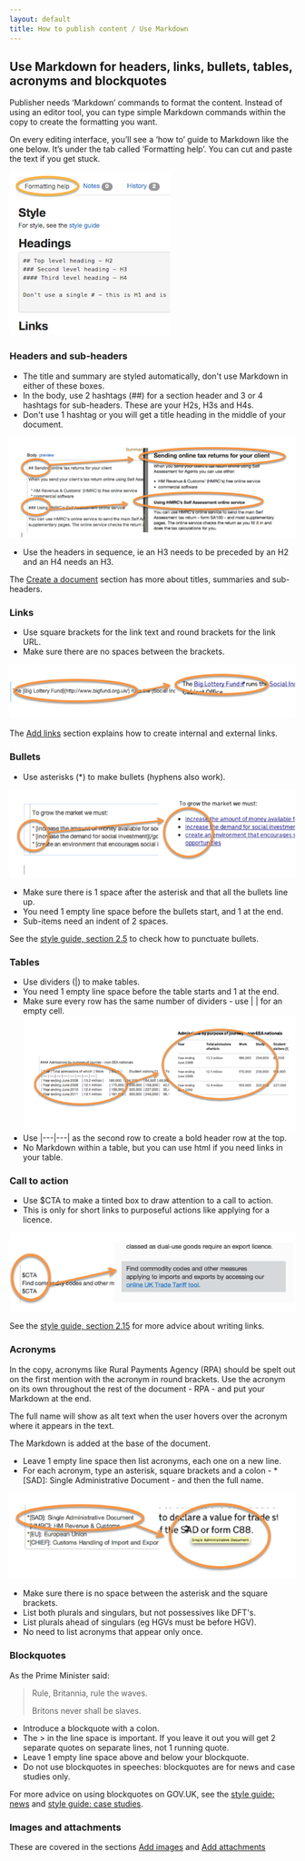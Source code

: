 ```yaml
---
layout: default
title: How to publish content / Use Markdown
---
```


## Use Markdown for headers, links, bullets, tables, acronyms and blockquotes

Publisher needs ‘Markdown’ commands to format the content. Instead of using an editor tool, you can type simple Markdown commands within the copy to create the formatting you want. 

On every editing interface, you’ll see a ‘how to’ guide to Markdown like the one below. It’s under the tab called ‘Formatting help’. You can cut and paste the text if you get stuck.

![Markdown 1](markdown-1.png)
   
### Headers and sub-headers

*  The title and summary are styled automatically, don't use Markdown in either of these boxes.
*  In the body, use 2 hashtags (\##) for a section header and 3 or 4 hashtags for sub-headers. These are your H2s, H3s and H4s.
*  Don't use 1 hashtag or you will get a title heading in the middle of your document.

![Markdown 2](markdown-2.png)

*  Use the headers in sequence, ie an H3 needs to be preceded by an H2 and an H4 needs an H3.

The [Create a document](http://alphagov.github.io/inside-government-admin-guide/creating-documents/create-a-new-doc.html) section has more about titles, summaries and sub-headers.


### Links

*  Use square brackets for the link text and round brackets for the link URL.
*  Make sure there are no spaces between the brackets.

![Markdown 3](markdown-3.png)

The [Add links](http://alphagov.github.io/inside-government-admin-guide/creating-documents/add-links.html) section explains how to create internal and external links. 


### Bullets

*  Use asterisks (\*) to make bullets (hyphens also work).

![Markdown 4](markdown-4.png)

*  Make sure there is 1 space after the asterisk and that all the bullets line up. 
*  You need 1 empty line space before the bullets start, and 1 at the end.
*  Sub-items need an indent of 2 spaces.

See the [style guide, section 2.5](https://www.gov.uk/designprinciples/styleguide#bullet-points-and-steps) to check how to punctuate bullets.


### Tables

*  Use dividers (\|) to make tables.
*  You need 1 empty line space before the table starts and 1 at the end.
*  Make sure every row has the same number of dividers - use \| | for an empty cell.
![Markdown 5](markdown-5.png)
*  Use \|---|---| as the second row to create a bold header row at the top.
*  No Markdown within a table, but you can use html if you need links in your table.


### Call to action

*  Use $CTA to make a tinted box to draw attention to a call to action.
*  This is only for short links to purposeful actions like applying for a licence.

![Markdown 6](markdown-6.png)

See the [style guide, section 2.15](https://www.gov.uk/designprinciples/styleguide#links) for more advice about writing links.


### Acronyms

In the copy, acronyms like Rural Payments Agency (RPA) should be spelt out on the first mention with the acronym in round brackets. Use the acronym on its own throughout the rest of the document - RPA - and put your Markdown at the end. 

The full name will show as alt text when the user hovers over the acronym where it appears in the text.

The Markdown is added at the base of the document.

*  Leave 1 empty line space then list acronyms, each one on a new line. 
*  For each acronym, type an asterisk, square brackets and a colon - \*[SAD]: Single Administrative Document - and then the full name.

![Markdown 7](markdown-7.png)

*  Make sure there is no space between the asterisk and the square brackets.
*  List both plurals and singulars, but not possessives like DFT's.
*  List plurals ahead of singulars (eg HGVs must be before HGV).
*  No need to list acronyms that appear only once.


### Blockquotes

As the Prime Minister said:

> Rule, Britannia, rule the waves.
>
> Britons never shall be slaves.

*  Introduce a blockquote with a colon.
*  The > in the line space is important. If you leave it out you will get 2 separate quotes on separate lines, not 1 running quote.
*  Leave 1 empty line space above and below your blockquote.
*  Do not use blockquotes in speeches: blockquotes are for news and case studies only. 

For more advice on using blockquotes on GOV.UK, see the [style guide: news](https://www.gov.uk/designprinciples/insidegovernment#news) and [style guide: case studies](https://www.gov.uk/designprinciples/insidegovernment#case-studies).


### Images and attachments

These are covered in the sections [Add images](http://alphagov.github.io/inside-government-admin-guide/creating-documents/add-images.html) and [Add attachments](http://alphagov.github.io/inside-government-admin-guide/creating-documents/add-attachments.html)


